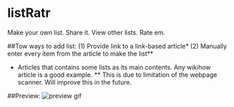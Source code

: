 # listRatr
Make your own list. Share it. View other lists. Rate em.

##Tow ways to add list:
(1) Provide link to a link-based article*
(2) Manually enter every item from the article to make the list**

* Articles that contains some lists as its main contents. Any wikihow article is a good example.
** This is due to limitation of the webpage scanner. Will improve this in the future.

##Preview:
![preview gif](https://raw.githubusercontent.com/imranariffin/lystr/master/img/preview.gif)
